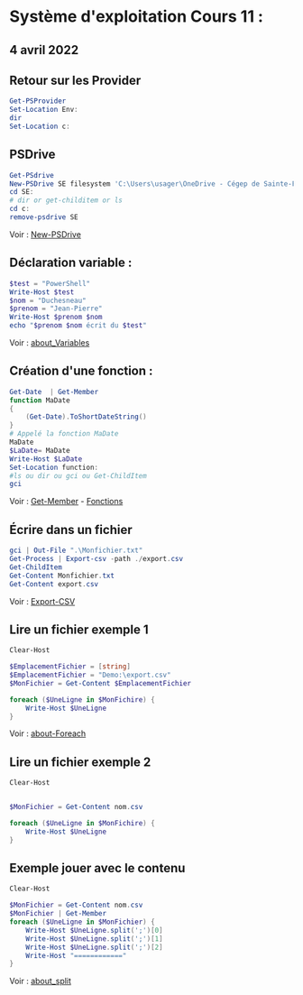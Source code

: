 # Système d'exploitation Cours 11 :

## 4 avril 2022

## Retour sur les Provider
```PowerShell
Get-PSProvider
Set-Location Env:
dir
Set-Location c:
```

## PSDrive
```PowerShell
Get-PSdrive
New-PSDrive SE filesystem 'C:\Users\usager\OneDrive - Cégep de Sainte-Foy\Cours\420-W12-SF-4394\Demo'
cd SE:
# dir or get-childitem or ls 
cd c:	
remove-psdrive SE
```
Voir : [New-PSDrive](https://docs.microsoft.com/en-us/powershell/module/microsoft.powershell.management/new-psdrive?view=powershell-7.2)
## Déclaration variable :
```PowerShell
$test = "PowerShell"
Write-Host $test
$nom = "Duchesneau"
$prenom = "Jean-Pierre"
Write-Host $prenom $nom
echo "$prenom $nom écrit du $test"
```
Voir : [about_Variables](https://docs.microsoft.com/fr-fr/powershell/module/microsoft.powershell.core/about/about_variables?view=powershell-7.2)

## Création d'une fonction :
```PowerShell
Get-Date  | Get-Member
function MaDate
{
    (Get-Date).ToShortDateString()
}
# Appelé la fonction MaDate
MaDate
$LaDate= MaDate
Write-Host $LaDate
Set-Location function:
#ls ou dir ou gci ou Get-ChildItem
gci
```
Voir : [Get-Member](https://docs.microsoft.com/fr-fr/powershell/scripting/samples/viewing-object-structure--get-member-?view=powershell-7.2) - [Fonctions](https://docs.microsoft.com/fr-fr/powershell/scripting/learn/ps101/09-functions?view=powershell-7.2)

## Écrire dans un fichier

```PowerShell
gci | Out-File ".\Monfichier.txt"
Get-Process | Export-csv -path ./export.csv 
Get-ChildItem
Get-Content Monfichier.txt
Get-Content export.csv
```
Voir : [Export-CSV](https://docs.microsoft.com/en-us/powershell/module/microsoft.powershell.utility/export-csv?view=powershell-7.2)
## Lire un fichier exemple 1

```PowerShell
Clear-Host

$EmplacementFichier = [string]
$EmplacementFichier = "Demo:\export.csv"
$MonFichier = Get-Content $EmplacementFichier

foreach ($UneLigne in $MonFichire) {
    Write-Host $UneLigne
}
```
Voir : [about-Foreach](https://docs.microsoft.com/fr-fr/powershell/module/microsoft.powershell.core/about/about_foreach?view=powershell-7.2)

## Lire un fichier exemple 2

```PowerShell
Clear-Host


$MonFichier = Get-Content nom.csv

foreach ($UneLigne in $MonFichire) {
    Write-Host $UneLigne
}
```
## Exemple jouer avec le contenu
```PowerShell
Clear-Host

$MonFichier = Get-Content nom.csv
$MonFichier | Get-Member
foreach ($UneLigne in $MonFichier) {
    Write-Host $UneLigne.split(';')[0]
    Write-Host $UneLigne.split(';')[1]
    Write-Host $UneLigne.split(';')[2]
    Write-Host "============"
}
```
Voir : [about_split](https://docs.microsoft.com/fr-fr/powershell/module/microsoft.powershell.core/about/about_split?view=powershell-7.2)
